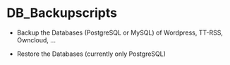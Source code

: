 # DB_Backupscripts
  *  Backup the Databases (PostgreSQL or MySQL) of Wordpress, TT-RSS, Owncloud, ...

  *  Restore the Databases (currently only PostgreSQL)
